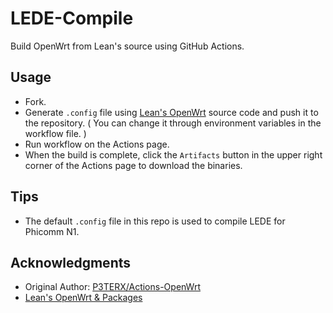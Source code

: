 # LEDE-Compile

Build OpenWrt from Lean's source using GitHub Actions.


## Usage
- Fork.
- Generate `.config` file using [Lean's OpenWrt](https://github.com/coolsnowwolf/lede) source code and push it to the repository. ( You can change it through environment variables in the workflow file. )
- Run workflow on the Actions page.
- When the build is complete, click the `Artifacts` button in the upper right corner of the Actions page to download the binaries.

## Tips
- The default `.config` file in this repo is used to compile LEDE for Phicomm N1.

## Acknowledgments

- Original Author: [P3TERX/Actions-OpenWrt](https://github.com/P3TERX/Actions-OpenWrt)
- [Lean's OpenWrt & Packages](https://github.com/coolsnowwolf/lede)
